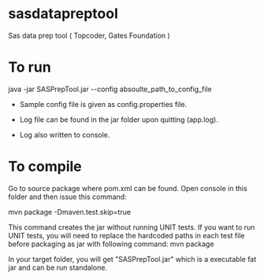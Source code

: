 # sasdatapreptool
Sas data prep tool ( Topcoder, Gates Foundation )

# To run

java -jar SASPrepTool.jar --config absoulte_path_to_config_file

- Sample config file is given as config.properties file.

- Log file can be found in the jar folder upon quitting (app.log).

- Log also written to console.

# To compile

Go to source package where pom.xml can be found. Open console in this folder and then issue this command:

mvn package -Dmaven.test.skip=true

This command creates the jar without running UNIT tests. If you want to run UNIT tests, you will need to replace the hardcoded paths in each test file before packaging as jar with following command:
mvn package

In your target folder, you will get "SASPrepTool.jar" which is a executable fat jar and can be run standalone.
